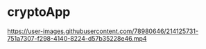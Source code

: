 # cryptoApp


https://user-images.githubusercontent.com/78980646/214125731-751a7307-f298-4140-8224-d57b35228e46.mp4

